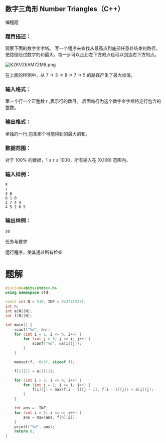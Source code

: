 ## 数字三角形 Number Triangles（C++）

编程题

### 题目描述：

观察下面的数字金字塔。
写一个程序来查找从最高点到底部任意处结束的路径，使路径经过数字的和最大。每一步可以走到左下方的点也可以到达右下方的点。

![KZKVZEAM7ZMB.png](https://nuc.alphacoding.cn/api/resource/v2/exercises/66001d9af6ab452b3b0c296e/f/DJTP1R8PO8ER)

在上面的样例中，从 7 → 3 → 8 → 7 → 5 的路径产生了最大权值。

### 输入格式：

第一个行一个正整数 r ,表示行的数目。
后面每行为这个数字金字塔特定行包含的整数。

### 输出格式：

单独的一行,包含那个可能得到的最大的和。

### 数据范围：

对于 100% 的数据，1 ≤ r ≤ 1000，所有输入在 [0,100] 范围内。

### 输入样例：

```
5
7
3 8
8 1 0
2 7 4 4
4 5 2 6 5
```

### 输出样例：

```
30
```

任务与要求

运行程序，使其通过所有检查

# 题解
```c++
#include<bits/stdc++.h>
using namespace std;

const int N = 510, INF = 0x3f3f3f3f;
int n;
int a[N][N];
int f[N][N];

int main() {
    scanf("%d", &n);
    for (int i = 1; i <= n; i++) {
        for (int j = 1; j <= i; j++) {
            scanf("%d", &a[i][j]);
        }
    }

    memset(f, -0x3f, sizeof f);

    f[1][1] = a[1][1];

    for (int i = 2; i <= n; i++) {
        for (int j = 1; j <= i; j++) {
            f[i][j] = max(f[i - 1][j - 1], f[i - 1][j]) + a[i][j];
        }
    }

    int ans = -INF;
    for (int i = 1; i <= n; i++) {
        ans = max(ans, f[n][i]);
    }
    printf("%d", ans);
    return 0;
}
```